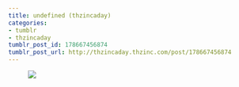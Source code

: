 ```yaml
---
title: undefined (thzincaday)
categories:
- tumblr
- thzincaday
tumblr_post_id: 178667456874
tumblr_post_url: http://thzincaday.thzinc.com/post/178667456874
---
```


<figure class="tmblr-full" data-orig-height="1280" data-orig-width="961"><img src="https://66.media.tumblr.com/8b3899a6e98ee623233dcdfdbbb91370/tumblr_pfz838UFzf1qiatw7_540.jpg" data-orig-height="1280" data-orig-width="961"></figure>